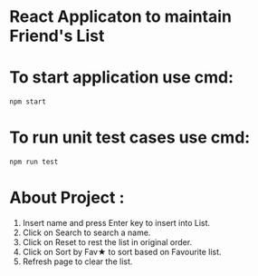 # React Applicaton to maintain Friend's List

# To start application use cmd:

 `npm start`

# To run unit test cases use cmd:

  `npm run test`

# About Project :

1. Insert name and press Enter key to insert into List.
2. Click on Search to search a name.
3. Click on Reset to rest the list in original order.
4. Click on Sort by Fav★ to sort based on Favourite list.
5. Refresh page to clear the list.
